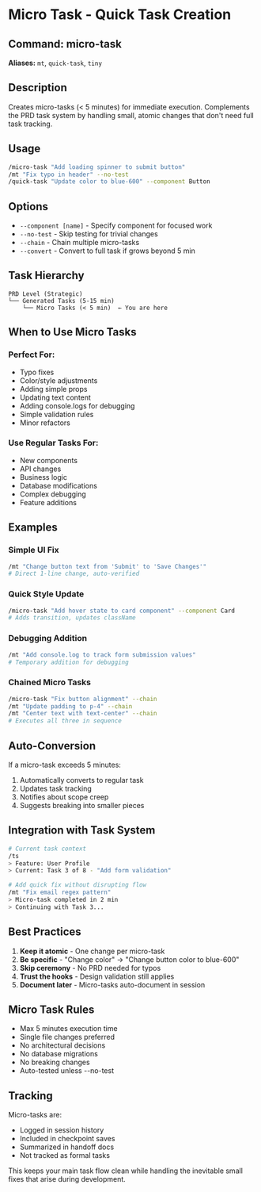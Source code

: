 # Micro Task - Quick Task Creation

## Command: micro-task
**Aliases:** `mt`, `quick-task`, `tiny`

## Description
Creates micro-tasks (< 5 minutes) for immediate execution. Complements the PRD task system by handling small, atomic changes that don't need full task tracking.

## Usage
```bash
/micro-task "Add loading spinner to submit button"
/mt "Fix typo in header" --no-test
/quick-task "Update color to blue-600" --component Button
```

## Options
- `--component [name]` - Specify component for focused work
- `--no-test` - Skip testing for trivial changes
- `--chain` - Chain multiple micro-tasks
- `--convert` - Convert to full task if grows beyond 5 min

## Task Hierarchy

```
PRD Level (Strategic)
└── Generated Tasks (5-15 min)
    └── Micro Tasks (< 5 min)  ← You are here
```

## When to Use Micro Tasks

### Perfect For:
- Typo fixes
- Color/style adjustments
- Adding simple props
- Updating text content
- Adding console.logs for debugging
- Simple validation rules
- Minor refactors

### Use Regular Tasks For:
- New components
- API changes
- Business logic
- Database modifications
- Complex debugging
- Feature additions

## Examples

### Simple UI Fix
```bash
/mt "Change button text from 'Submit' to 'Save Changes'"
# Direct 1-line change, auto-verified
```

### Quick Style Update
```bash
/micro-task "Add hover state to card component" --component Card
# Adds transition, updates className
```

### Debugging Addition
```bash
/mt "Add console.log to track form submission values"
# Temporary addition for debugging
```

### Chained Micro Tasks
```bash
/micro-task "Fix button alignment" --chain
/mt "Update padding to p-4" --chain
/mt "Center text with text-center" --chain
# Executes all three in sequence
```

## Auto-Conversion

If a micro-task exceeds 5 minutes:
1. Automatically converts to regular task
2. Updates task tracking
3. Notifies about scope creep
4. Suggests breaking into smaller pieces

## Integration with Task System

```bash
# Current task context
/ts
> Feature: User Profile
> Current: Task 3 of 8 - "Add form validation"

# Add quick fix without disrupting flow
/mt "Fix email regex pattern"
> Micro-task completed in 2 min
> Continuing with Task 3...
```

## Best Practices

1. **Keep it atomic** - One change per micro-task
2. **Be specific** - "Change color" → "Change button color to blue-600"
3. **Skip ceremony** - No PRD needed for typos
4. **Trust the hooks** - Design validation still applies
5. **Document later** - Micro-tasks auto-document in session

## Micro Task Rules

- Max 5 minutes execution time
- Single file changes preferred
- No architectural decisions
- No database migrations
- No breaking changes
- Auto-tested unless --no-test

## Tracking

Micro-tasks are:
- Logged in session history
- Included in checkpoint saves
- Summarized in handoff docs
- Not tracked as formal tasks

This keeps your main task flow clean while handling the inevitable small fixes that arise during development.
